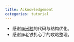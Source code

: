 ```yaml
---
title: Acknowledgement
categories: tutorial
---
```

- 感谢<a href="https://undancer.com/">@米粒</a>的代码与结构优化。
- 感谢@老铁扎心了的攻略整理。

